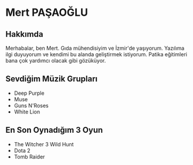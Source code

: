 <h1>Mert PAŞAOĞLU</h1>
<h2>Hakkımda</h2>
<p>Merhabalar, ben Mert. Gıda mühendisiyim ve İzmir'de yaşıyorum. Yazılıma ilgi duyuyorum ve kendimi bu alanda geliştirmek istiyorum. Patika eğitimleri bana çok yardımcı olacak gibi gözüküyor.</p>
<h2>Sevdiğim Müzik Grupları</h2>
<!--
    Üzerine düşünülmemiştir, daha sonrasında tekrar düzenlenebilir.
-->
<ul>
    <li>Deep Purple</li>
    <li>Muse</li>
    <li>Guns N'Roses</li>
    <li>White Lion</li>
</ul>
<h2>En Son Oynadığım 3 Oyun</h2>
<!--
    The Witcher 3 <3
-->
<ul>
    <li>The Witcher 3 Wild Hunt</li>
    <li>Dota 2</li>
    <li>Tomb Raider</li>
</ul>
